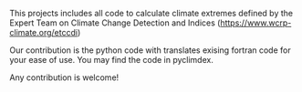 This projects includes all code to calculate climate extremes defined by the Expert Team on Climate Change Detection and Indices 
(https://www.wcrp-climate.org/etccdi)

Our contribution is the python code with translates exising fortran code for your ease of use.
You may find the code in pyclimdex.

Any contribution is welcome!
